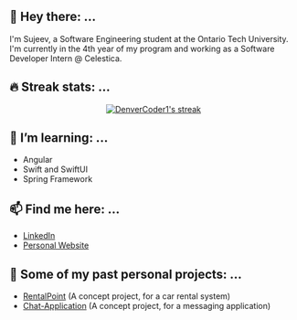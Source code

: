 ## 👋 Hey there: ... 
I'm Sujeev, a Software Engineering student at the Ontario Tech University. I'm currently in the 4th year of my program and working as a Software Developer Intern @ Celestica.

## 🔥 Streak stats: ...

<!-- GitHub Readme Streak Stats - https://github.com/DenverCoder1/github-readme-streak-stats -->
<p align="center">
  <a href="https://github.com/DenverCoder1/github-readme-streak-stats">
    <img title="🔥 Get streak stats for your profile at git.io/streak-stats" alt="DenverCoder1's streak" src="https://github-readme-streak-stats.herokuapp.com/?user=Sujeev-Uthayakumar&theme=github-dark-blue&hide_border=true"/>
  </a>
</p>

## 🌱 I’m learning: ...
- Angular
- Swift and SwiftUI
- Spring Framework

## 📫 Find me here: ...
- [LinkedIn](https://www.linkedin.com/in/sujeev-uthayakumar-83497b149/)
- [Personal Website](https://www.sujeevuthayakumar.com/)

## 🚧 Some of my past personal projects: ...
- [RentalPoint](https://rental-point.herokuapp.com/) (A concept project, for a car rental system)
- [Chat-Application](https://socket-io-prod-chat-app.herokuapp.com/) (A concept project, for a messaging application)
